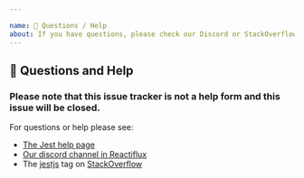 ```yaml
---

name: 💬 Questions / Help
about: If you have questions, please check our Discord or StackOverflow
---
```


<!-- Love Jest? Please consider supporting our collective: 👉  https://opencollective.com/jest/donate -->

## 💬 Questions and Help

### Please note that this issue tracker is not a help form and this issue will be closed.

For questions or help please see:

- [The Jest help page](https://facebook.github.io/jest/en/help.html)
- [Our discord channel in Reactiflux](https://discord.gg/MWRhKCj)
- The [jestjs](https://stackoverflow.com/questions/tagged/jestjs) tag on [StackOverflow](https://stackoverflow.com/questions/ask)
